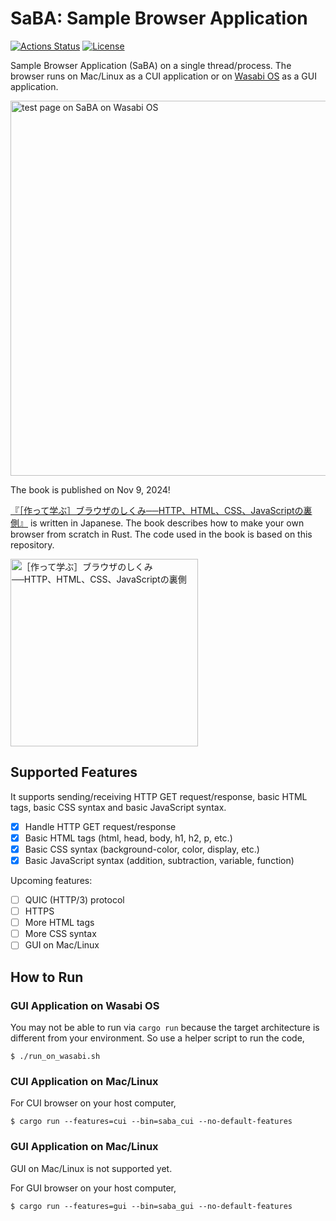 # SaBA: Sample Browser Application

[![Actions Status](https://github.com/d0iasm/saba/actions/workflows/rust.yml/badge.svg)](https://github.com/d0iasm/saba/actions)
[![License](https://img.shields.io/badge/license-MIT-blue.svg)](https://raw.githubusercontent.com/d0iasm/rvemu/master/LICENSE)

Sample Browser Application (SaBA) on a single thread/process. The browser runs on Mac/Linux as a CUI application or on [Wasabi OS](https://github.com/hikalium/wasabi) as a GUI application.

<img src="./test.png" alt="test page on SaBA on Wasabi OS" width="600"/>

The book is published on Nov 9, 2024!

[『［作って学ぶ］ブラウザのしくみ──HTTP、HTML、CSS、JavaScriptの裏側』](https://amzn.asia/d/j1XxxsN) is written in Japanese. The book describes how to make your own browser from scratch in Rust. The code used in the book is based on this repository.

<img src="https://m.media-amazon.com/images/I/81fO73On7jL._SL1500_.jpg" alt="［作って学ぶ］ブラウザのしくみ──HTTP、HTML、CSS、JavaScriptの裏側" width="300"/>

## Supported Features

It supports sending/receiving HTTP GET request/response, basic HTML tags, basic CSS syntax and basic JavaScript syntax.

- [x] Handle HTTP GET request/response
- [x] Basic HTML tags (html, head, body, h1, h2, p, etc.)
- [x] Basic CSS syntax (background-color, color, display, etc.)
- [x] Basic JavaScript syntax (addition, subtraction, variable, function)

Upcoming features:

- [ ] QUIC (HTTP/3) protocol
- [ ] HTTPS
- [ ] More HTML tags
- [ ] More CSS syntax
- [ ] GUI on Mac/Linux

## How to Run

### GUI Application on Wasabi OS

You may not be able to run via `cargo run` because the target architecture
is different from your environment.
So use a helper script to run the code,

```
$ ./run_on_wasabi.sh
```

### CUI Application on Mac/Linux

For CUI browser on your host computer,

```
$ cargo run --features=cui --bin=saba_cui --no-default-features
```

### GUI Application on Mac/Linux

GUI on Mac/Linux is not supported yet.

For GUI browser on your host computer,

```
$ cargo run --features=gui --bin=saba_gui --no-default-features
```
